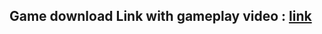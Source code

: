 ## Game download Link with gameplay video : [link](https://drive.google.com/drive/folders/1cPzxIexVGLnU29o9yeRUKtnGQ86B6Ikj?usp=drive_link)
